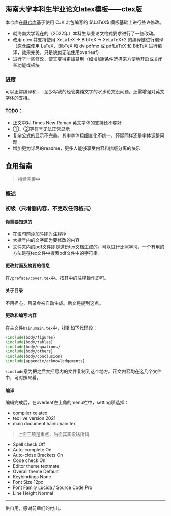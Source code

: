 海南大学本科生毕业论文latex模板——ctex版
-----

本仓库在[原仓库](https://github.com/zoltarsun/hainuthesis)基于使用 CJK 宏包编写的 $\LaTeX$ 模板基础上进行些许修改。
- 就海南大学现在的（2022年）本科生毕业论文格式要求进行了一些改动。
- 改用 ctex 并支持使用 XeLaTeX -> BibTeX -> XeLaTeX*2 的编译链进行编译（原仓库使用 LaTeX、BibTeX 和 dvipdfmx 或 pdfLaTeX 和 BibTeX 进行编译，效果完美，只是貌似无法使用overleaf）
- 进行了一些修改，使其变得更加易用（如增加if条件选择来方便地开启或关闭某功能或板块
### 进度
可以正常编译和……至少写我的经管类纯文字的水水论文没问题。还需增强对英文字体的支持。

#### TODO：
- 正文中对 Times New Roman 英文字体的支持还不够好
- ①、②等符号无法正常显示
- 复杂公式的显示不完美，其中字体粗细变化不统一，怀疑同样还是字体调整问题
- 增加更为详尽的readme，更多人能够享受内容和排版分离的快乐

## 食用指南
> 持续完善中
### 概述

### 初级（只增删内容，不更改任何格式）
#### 你需要知道的
- 在语句前添加%即为注释掉
- 大括号内的文字即为要修改的内容
- 文件夹内的pdf文件即是这份tex文档生成的。可以进行比照学习，一个有用的方法是在tex文件中搜索pdf文件中的字符串。
#### 更改封面及摘要的信息
在`/preface/cover.tex`中。按其中的注释操作即可。
#### 关于目录
不用担心，目录会被自动生成。后文将提到这点。
#### 更改和编写内容
在主文件`hainumain.tex`中，找到如下代码段：
```tex
\include{body/figures}
\include{body/tables}
\include{body/equations}
\include{body/others}
\include{body/conclusion}
\include{appendix/acknowledgements}    
```
`\include`意为把之后大括号内的文件复制到这个地方。正文内容均在这几个文件中，可对照来看。
#### 编译
编辑完成后，在overleaf左上角的menu栏中，setting项选择：
- compiler xelatex
- tex live version 2021
- main document hainumain.tex
> 上面三项是重点，后面其实没啥所谓
- Spell check Off
- Auto-complete On
- Auto-close Brackets On
- Code check On
- Editor theme textmate
- Overall theme Default
- Keybindings None
- Font Size 12px
- Font Family Lucida / Source Code Pro
- Line Height Normal

*****
供自用，感谢前辈们的付出。